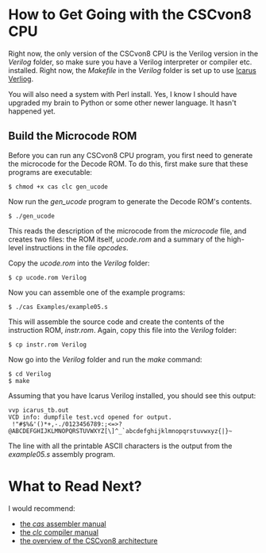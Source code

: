 # How to Get Going with the CSCvon8 CPU

Right now, the only version of the CSCvon8 CPU is the Verilog version
in the *Verilog* folder, so make sure you have a Verilog interpreter or
compiler etc. installed. Right now, the *Makefile* in the *Verilog* folder
is set up to use [Icarus Verliog](http://iverilog.icarus.com/).

You will also need a system with Perl install. Yes, I know I should have
upgraded my brain to Python or some other newer language. It hasn't happened
yet.

## Build the Microcode ROM

Before you can run any CSCvon8 CPU program, you first need to generate the
microcode for the Decode ROM. To do this, first make sure that these programs
are executable:

    $ chmod +x cas clc gen_ucode

Now run the *gen_ucode* program to generate the Decode ROM's contents.

    $ ./gen_ucode

This reads the description of the microcode from the *microcode* file,
and creates two files: the ROM itself, *ucode.rom* and a summary of the
high-level instructions in the file *opcodes*.

Copy the *ucode.rom* into the *Verilog* folder:

    $ cp ucode.rom Verilog

Now you can assemble one of the example programs:

    $ ./cas Examples/example05.s

This will assemble the source code and create the contents of the instruction
ROM, *instr.rom*. Again, copy this file into the *Verilog* folder:

    $ cp instr.rom Verilog

Now go into the *Verilog* folder and run the *make* command:

    $ cd Verilog
    $ make

Assuming that you have Icarus Verilog installed, you should see this output:

    vvp icarus_tb.out
    VCD info: dumpfile test.vcd opened for output.
     !"#$%&'()*+,-./0123456789:;<=>?@ABCDEFGHIJKLMNOPQRSTUVWXYZ[\]^_`abcdefghijklmnopqrstuvwxyz{|}~

The line with all the printable ASCII characters is the output from the
*example05.s* assembly program.

# What to Read Next?

I would recommend:

  * [the *cas* assembler manual](cas_assembler.md)
  * [the *clc* compiler manual](clc_compiler.md)
  * [the overview of the CSCvon8 architecture](CSCvon8_design.md)
